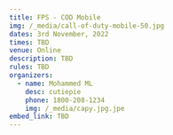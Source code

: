 ```yaml
---
title: FPS - COD Mobile
img: /_media/call-of-duty-mobile-50.jpg
dates: 3rd November, 2022
times: TBD
venue: Online
description: T﻿BD
rules: T﻿BD
organizers:
  - name: Mohammed ML
    desc: cutiepie
    phone: 1800-208-1234
    img: /_media/capy.jpg.jpe
embed_link: TBD
---
```

